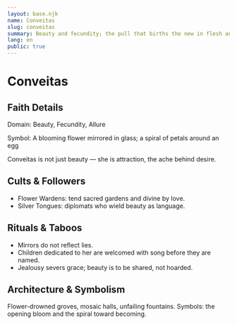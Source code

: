 ```yaml
---
layout: base.njk
name: Conveitas
slug: conveitas
summary: Beauty and fecundity; the pull that births the new in flesh and soul.
lang: en
public: true
---
```


# Conveitas

## Faith Details
Domain: Beauty, Fecundity, Allure

Symbol: A blooming flower mirrored in glass; a spiral of petals around an egg

Conveitas is not just beauty — she is attraction, the ache behind desire.

## Cults & Followers

- Flower Wardens: tend sacred gardens and divine by love.
- Silver Tongues: diplomats who wield beauty as language.

## Rituals & Taboos

- Mirrors do not reflect lies.
- Children dedicated to her are welcomed with song before they are named.
- Jealousy severs grace; beauty is to be shared, not hoarded.

## Architecture & Symbolism

Flower-drowned groves, mosaic halls, unfailing fountains. Symbols: the opening bloom and the spiral toward becoming.
